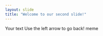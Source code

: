```yaml
---
layout: slide
title: "Welcome to our second slide!"
---
```

Your text
Use the left arrow to go back!
meme
